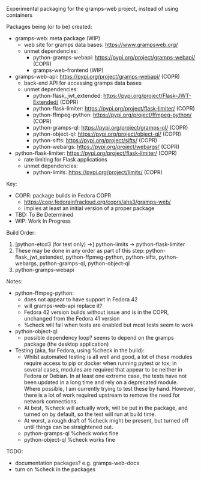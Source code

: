 Experimental packaging for the gramps-web project, instead of using containers

Packages being (or to be) created:
- gramps-web: meta package (WIP)
  - web site for gramps data bases: https://www.grampsweb.org/
  - unmet dependencies:
    - python-gramps-webapi: https://pypi.org/project/gramps-webapi/ (COPR)
    - gramps-web-frontend (WIP)
- gramps-web-api: https://pypi.org/project/gramps-webapi/ (COPR)
  - back-end API for accessing gramps data bases
  - unmet dependencies:
    - python-flask_jwt_extended: https://pypi.org/project/Flask-JWT-Extended/
      (COPR)
    - python-flask-limiter: https://pypi.org/project/flask-limiter/ (COPR)
    - python-ffmpeg-python: https://pypi.org/project/ffmpeg-python/ (COPR)
    - python-gramps-ql: https://pypi.org/project/gramps-ql/ (COPR)
    - python-object-ql: https://pypi.org/project/object-ql/ (COPR)
    - python-sifts: https://pypi.org/project/sifts/ (COPR)
    - python-webargs: https://pypi.org/project/webargs/ (COPR)
- python-flask-limiter: https://pypi.org/project/flask-limiter/ (COPR)
  - rate limiting for Flask applications
  - unmet dependencies:
    - python-limits: https://pypi.org/project/limits/ (COPR)

Key:
- COPR: package builds in Fedora COPR
  - https://copr.fedorainfracloud.org/coprs/ahs3/gramps-web/
  - implies at least an initial version of a proper package
- TBD: To Be Determined
- WIP: Work In Progress

Build Order:
1. [python-etcd3 (for test only) ->] python-limits -> python-flask-limiter
1. These may be done in any order as part of this step: 
   python-flask_jwt_extended, python-ffpmeg-python, python-sifts,
   python-webargs, python-gramps-ql, python-object-ql
1. python-gramps-webapi

Notes:
- python-ffmpeg-python:
  - does not appear to have support in Fedora 42
  - will gramps-web-api replace it?
  - Fedora 42 version builds without issue and is in the COPR, unchanged
    from the Fedora 41 version
  - %check will fail when tests are enabled but most tests seem to work
- python-object-ql:
  - possible dependency loop?  seems to depend on the gramps package (the
    desktop application)
- Testing (aka, for Fedora, using %check in the build):
  - Whilst automated testing is all well and good, a lot of these modules
    require access to pip or docker when running pytest or tox; in several
    cases, modules are required that appear to be neither in Fedora or
    Debian.  In at least one extreme case, the tests have not been updated
    in a long time and rely on a deprecated module.  Where possible, I am
    currently trying to test these by hand.  However, there is a lot of work
    required upstream to remove the need for network connections.
  - At best, %check will actually work, will be put in the package, and
    turned on by default, so the test will run at build time.
  - At worst, a rough draft of %check might be present, but turned off
    until things can be straightened out.
  - python-gramps-ql %check works fine
  - python-object-ql %check works fine

TODO:
- documentation packages? e.g. gramps-web-docs
- turn on %check in the packages
